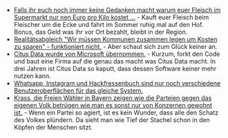 * [Falls ihr euch noch immer keine Gedanken macht warum euer Fleisch im Supermarkt nur nen Euro pro Kilo kostet ...](https://blog.fefe.de/?ts=a2b08285) - Kauft euer Fleisch beim Fleischer um die Ecke und fahrt im Sommer ruhig mal auf den Hof. Bonus, das Geld was ihr vor Ort bezahlt, bleibt in der Region.
* [Realitätsabgleich "Wir müssen Kommunen zusammen legen um Kosten zu sparen" - funktioniert nicht.](https://blog.fefe.de/?ts=a2b07274) - Aber schaut sich zum Glück keiner an.
* [Citus Data wurde von Microsoft übernommen.](https://www.pro-linux.de/news/1/26712/microsoft-kauft-postgresql-anbieter.html) - Kurzum, forkt den Code und baut eine Firma auf die genau das macht was Citus Data macht. In drei Jahren ist Citus Data so kaputt, dass dessen Software keiner mehr nutzen kann.
* [Whatsapp, Instagram und Hackfressenbuch sind nur noch verschiedene Benutzeroberflächen für das gleiche System.](https://blog.fefe.de/?ts=a2b03e8a)
* [Krass, die Freien Wähler in Bayern zeigen wie die Parteien gegen das eigenen Volk betrügen wie man es sonst nur von Konzernen gewohnt ist.](https://blog.fefe.de/?ts=a2b1c7ce) - Wenn ein Partei so agiert, ist es kein Wunder, dass alle den Schatz des Volkes plündern. Da sieht man wie Tief der Stachel schon in den Köpfen der Menschen sitzt.
